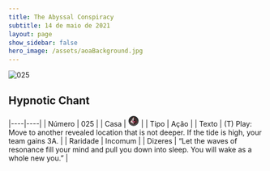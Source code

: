 ```yaml
---
title: The Abyssal Conspiracy
subtitle: 14 de maio de 2021
layout: page
show_sidebar: false
hero_image: /assets/aoaBackground.jpg
---
```


![025](https://cards-keyforge.s3.eu-north-1.amazonaws.com/media/en/tac/025.png)

## Hypnotic Chant

|----|----|
| Número | 025 |
| Casa | ![Conspiracy](https://raw.githubusercontent.com/cardsofkeyforge/cardsofkeyforge.github.io/master/tac/conspiracy.png "Conspiracy") |
| Tipo | Ação |
| Texto | (T) Play: Move to another revealed location that is not deeper. If the tide is high, your team gains 3A. |
| Raridade | Incomum |
| Dizeres | “Let the waves of resonance fill your mind and pull you down into sleep. You will wake as a whole new you.” |
